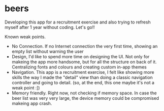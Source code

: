 # beers

Developing this app for a recruitment exercise and also trying to refresh myself after 1 year without coding.
Let's go!!

Known weak points.

- No Connection. If no Internet connection the very first time, showing an empty list without warning the user
 - Design, I'd like to spend more time on designing the UI. Not only for makeing the app more handsome, but for all the structure on back of it. Centralizing fonts and colours and creating custom in-app themes
 - Navigation. This app is a recruitment exercise, I felt like showing more skills the way I made the "detail" view than doing a classic navigation controller and going to detail. (so, at the end, this one maybe it's not a weak point :])
 - Memory friendly. Right now, not checking if memory space. In case the beer list was very very large, the device memory could be compromised makeing app crash. 
